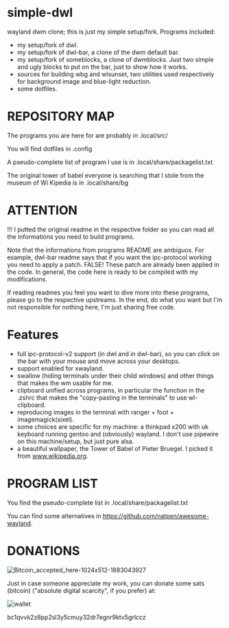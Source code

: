 # simple-dwl
wayland dwm clone; this is just my simple setup/fork.
Programs included:
- my setup/fork of dwl.
- my setup/fork of dwl-bar, a clone of the dwm default bar.
- my setup/fork of someblocks, a clone of dwmblocks. Just two simple and ugly blocks to put on the bar, just to show how it works.
- sources for building wbg and wlsunset, two utilities used respectively for background image and blue-light reduction.
- some dotfiles.

# REPOSITORY MAP

The programs you are here for are probably in .local/src/

You will find dotfiles in .config

A pseudo-complete list of program I use is in .local/share/packagelist.txt

The original tower of babel everyone is searching that I stole from the museum of Wi Kipedia is in .local/share/bg

# ATTENTION

!!! I putted the original readme in the respective folder so you can read all the informations you need to build programs.

Note that the informations from programs README are ambiguos. For example, dwl-bar readme says that if you want the ipc-protocol working you need to apply a patch. FALSE! These patch are already been applied in the code. In general, the code here is ready to be compiled with my modifications.

If reading readmes you feel you want to dive more into these programs, please go to the respective upstreams. In the end, do what you want but I'm not responsible for nothing here, I'm just sharing free code.

# Features

- full ipc-protocol-v2 support (in dwl and in dwl-bar), so you can click on the bar with your mouse and move across your desktops.
- support enabled for xwayland.
- swallow (hiding terminals under their child windows) and other things that makes the wm usable for me.
- clipboard unified across programs, in particular the function in the .zshrc that makes the "copy-pasting in the terminals" to use wl-clipboard.
- reproducing images in the terminal with ranger + foot + imagemagick(sixel).
- some choices are specific for my machine: a thinkpad x200 with uk keyboard running gentoo and (obviously) wayland. I don't use pipewire on this machine/setup, but just pure alsa.
- a beautiful wallpaper, the Tower of Babel of Pieter Bruegel. I picked it from www.wikipedia.org.


# PROGRAM LIST

You find the pseudo-complete list in .local/share/packagelist.txt

You can find some alternatives in https://github.com/natpen/awesome-wayland.

# DONATIONS 

![Bitcoin_accepted_here-1024x512-1883043927](https://github.com/pony-montana/simple-dwl/assets/96387969/a8604d5c-305a-4701-b6a1-1f4fb2d45a91)


Just in case someone appreciate my work, you can donate some sats (bitcoin) ("absolute digital scarcity", if you prefer) at:

![wallet](https://github.com/pony-montana/simple-dwl/assets/96387969/17d2399d-8f19-4ac8-8a3f-91b56c6d4199)

bc1qvvk2z8pp2sl3y5cmuy32dr7egnr9ktv5grlccz

